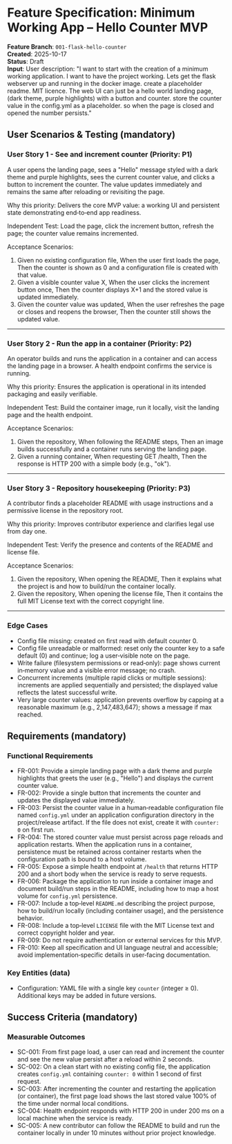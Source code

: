 # Feature Specification: Minimum Working App – Hello Counter MVP

**Feature Branch**: `001-flask-hello-counter`  
**Created**: 2025-10-17  
**Status**: Draft  
**Input**: User description: "I want to start with the creation of a minimum working application. I want to have the project working. Lets get the flask webserver up and running in the docker image. create a placeholder readme. MIT licence. The web UI can just be a hello world landing page, (dark theme, purple highlights) with a button and counter. store the counter value in the config.yml as a placeholder. so when the page is closed and opened the number persists."

## User Scenarios & Testing (mandatory)

### User Story 1 - See and increment counter (Priority: P1)

A user opens the landing page, sees a "Hello" message styled with a dark theme and purple highlights, sees the current counter value, and clicks a button to increment the counter. The value updates immediately and remains the same after reloading or revisiting the page.

Why this priority: Delivers the core MVP value: a working UI and persistent state demonstrating end‑to‑end app readiness.

Independent Test: Load the page, click the increment button, refresh the page; the counter value remains incremented.

Acceptance Scenarios:

1. Given no existing configuration file, When the user first loads the page, Then the counter is shown as 0 and a configuration file is created with that value.
2. Given a visible counter value X, When the user clicks the increment button once, Then the counter displays X+1 and the stored value is updated immediately.
3. Given the counter value was updated, When the user refreshes the page or closes and reopens the browser, Then the counter still shows the updated value.

---

### User Story 2 - Run the app in a container (Priority: P2)

An operator builds and runs the application in a container and can access the landing page in a browser. A health endpoint confirms the service is running.

Why this priority: Ensures the application is operational in its intended packaging and easily verifiable.

Independent Test: Build the container image, run it locally, visit the landing page and the health endpoint.

Acceptance Scenarios:

1. Given the repository, When following the README steps, Then an image builds successfully and a container runs serving the landing page.
2. Given a running container, When requesting GET /health, Then the response is HTTP 200 with a simple body (e.g., "ok").

---

### User Story 3 - Repository housekeeping (Priority: P3)

A contributor finds a placeholder README with usage instructions and a permissive license in the repository root.

Why this priority: Improves contributor experience and clarifies legal use from day one.

Independent Test: Verify the presence and contents of the README and license file.

Acceptance Scenarios:

1. Given the repository, When opening the README, Then it explains what the project is and how to build/run the container locally.
2. Given the repository, When opening the license file, Then it contains the full MIT License text with the correct copyright line.

---

### Edge Cases

- Config file missing: created on first read with default counter 0.
- Config file unreadable or malformed: reset only the counter key to a safe default (0) and continue; log a user‑visible note on the page.
- Write failure (filesystem permissions or read‑only): page shows current in‑memory value and a visible error message; no crash.
- Concurrent increments (multiple rapid clicks or multiple sessions): increments are applied sequentially and persisted; the displayed value reflects the latest successful write.
- Very large counter values: application prevents overflow by capping at a reasonable maximum (e.g., 2,147,483,647); shows a message if max reached.

## Requirements (mandatory)

### Functional Requirements

- FR-001: Provide a simple landing page with a dark theme and purple highlights that greets the user (e.g., "Hello") and displays the current counter value.
- FR-002: Provide a single button that increments the counter and updates the displayed value immediately.
- FR-003: Persist the counter value in a human‑readable configuration file named `config.yml` under an application configuration directory in the project/release artifact. If the file does not exist, create it with `counter: 0` on first run.
- FR-004: The stored counter value must persist across page reloads and application restarts. When the application runs in a container, persistence must be retained across container restarts when the configuration path is bound to a host volume.
- FR-005: Expose a simple health endpoint at `/health` that returns HTTP 200 and a short body when the service is ready to serve requests.
- FR-006: Package the application to run inside a container image and document build/run steps in the README, including how to map a host volume for `config.yml` persistence.
- FR-007: Include a top‑level `README.md` describing the project purpose, how to build/run locally (including container usage), and the persistence behavior.
- FR-008: Include a top‑level `LICENSE` file with the MIT License text and correct copyright holder and year.
- FR-009: Do not require authentication or external services for this MVP.
- FR-010: Keep all specification and UI language neutral and accessible; avoid implementation‑specific details in user‑facing documentation.

### Key Entities (data)

- Configuration: YAML file with a single key `counter` (integer ≥ 0). Additional keys may be added in future versions.

## Success Criteria (mandatory)

### Measurable Outcomes

- SC-001: From first page load, a user can read and increment the counter and see the new value persist after a reload within 2 seconds.
- SC-002: On a clean start with no existing config file, the application creates `config.yml` containing `counter: 0` within 1 second of first request.
- SC-003: After incrementing the counter and restarting the application (or container), the first page load shows the last stored value 100% of the time under normal local conditions.
- SC-004: Health endpoint responds with HTTP 200 in under 200 ms on a local machine when the service is ready.
- SC-005: A new contributor can follow the README to build and run the container locally in under 10 minutes without prior project knowledge.